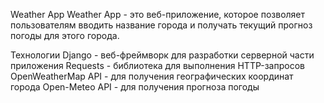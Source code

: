 Weather App
Weather App - это веб-приложение, которое позволяет пользователям вводить название города и получать текущий прогноз погоды для этого города.

Технологии
Django - веб-фреймворк для разработки серверной части приложения
Requests - библиотека для выполнения HTTP-запросов
OpenWeatherMap API - для получения географических координат города
Open-Meteo API - для получения прогноза погоды